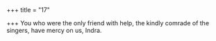 +++
title = "17"

+++
You who were the only friend with help, the kindly comrade of the  singers,
have mercy on us, Indra.